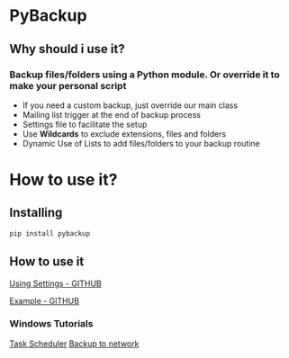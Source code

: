 # PyBackup

## Why should i use it?

### Backup files/folders using a Python module. Or override it to make your personal script 

* If you need a custom backup, just override our main class
* Mailing list trigger at the end of backup process
* Settings file to facilitate the setup 
* Use **Wildcards** to exclude extensions, files and folders 
* Dynamic Use of Lists to add files/folders to your backup routine

# How to use it?

## Installing

```python
pip install pybackup
```
## How to use it

[Using Settings - GITHUB](https://github.com/FRReinert/PyBackup/blob/master/documentation/SETTINGS.md)

[Example - GITHUB](https://github.com/FRReinert/PyBackup/tree/master/example)


### Windows Tutorials

[Task Scheduler](example\task_manager\schedule_windows.md)
[Backup to network]()
